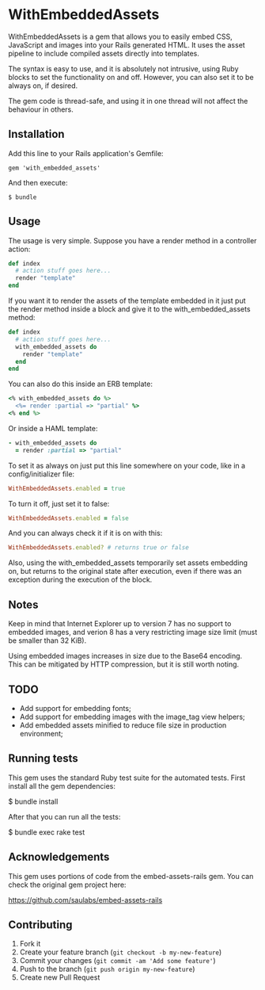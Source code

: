 # WithEmbeddedAssets

WithEmbeddedAssets is a gem that allows you to easily embed CSS, JavaScript and
images into your Rails generated HTML. It uses the asset pipeline to include
compiled assets directly into templates.

The syntax is easy to use, and it is absolutely not intrusive, using Ruby blocks
to set the functionality on and off. However, you can also set it to be always
on, if desired.

The gem code is thread-safe, and using it in one thread will not affect the
behaviour in others.

## Installation

Add this line to your Rails application's Gemfile:

    gem 'with_embedded_assets'

And then execute:

    $ bundle

## Usage

The usage is very simple. Suppose you have a render method in a controller
action:

```ruby
def index
  # action stuff goes here...
  render "template"
end
```

If you want it to render the assets of the template embedded in it just put the
render method inside a block and give it to the with_embedded_assets method:

```ruby
def index
  # action stuff goes here...
  with_embedded_assets do
    render "template"
  end
end
```

You can also do this inside an ERB template:

```ruby
<% with_embedded_assets do %>
  <%= render :partial => "partial" %>
<% end %>
```

Or inside a HAML template:

```ruby
- with_embedded_assets do
  = render :partial => "partial"
```

To set it as always on just put this line somewhere on your code, like in a
config/initializer file:

```ruby
WithEmbeddedAssets.enabled = true
```

To turn it off, just set it to false:

```ruby
WithEmbeddedAssets.enabled = false
```

And you can always check it if it is on with this:

```ruby
WithEmbeddedAssets.enabled? # returns true or false
```

Also, using the with_embedded_assets temporarily set assets embedding on, but
returns to the original state after execution, even if there was an exception
during the execution of the block.

## Notes

Keep in mind that Internet Explorer up to version 7 has no support to embedded
images, and verion 8 has a very restricting image size limit (must be smaller
than 32 KiB).

Using embedded images increases in size due to the Base64 encoding. This can be
mitigated by HTTP compression, but it is still worth noting.

## TODO

* Add support for embedding fonts;
* Add support for embedding images with the image_tag view helpers;
* Add embedded assets minified to reduce file size in production environment;

## Running tests

This gem uses the standard Ruby test suite for the automated tests. First
install all the gem dependencies:

   $ bundle install

After that you can run all the tests:

   $ bundle exec rake test

## Acknowledgements

This gem uses portions of code from the embed-assets-rails gem. You can check
the original gem project here:

https://github.com/saulabs/embed-assets-rails

## Contributing

1. Fork it
2. Create your feature branch (`git checkout -b my-new-feature`)
3. Commit your changes (`git commit -am 'Add some feature'`)
4. Push to the branch (`git push origin my-new-feature`)
5. Create new Pull Request
